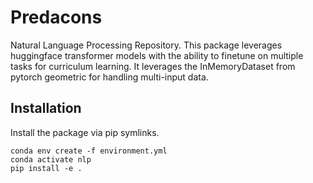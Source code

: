 # Predacons
Natural Language Processing Repository. This package leverages huggingface transformer models with the ability to finetune on multiple tasks for curriculum learning. It leverages the InMemoryDataset from pytorch geometric for handling multi-input data.

## Installation
Install the package via pip symlinks.
```
conda env create -f environment.yml
conda activate nlp
pip install -e .
```